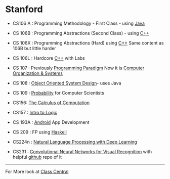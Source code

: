 # Stanford 
* CS106 A : Programming Methodology - First Class - using [Java]()
* CS 106B : Programming Abstractions (Second Class) - using [C++](https://github.com/adhikariaman01/BookmarkSiteList/tree/master/MyBookmarkedLink/C-plus-plus)
* CS 106X : Programming Abstractions (Hard) using [C++](https://github.com/adhikariaman01/BookmarkSiteList/tree/master/MyBookmarkedLink/C-plus-plus) Same content as 106B but little harder
* CS 106L : Hardcore [C++](https://github.com/adhikariaman01/BookmarkSiteList/tree/master/MyBookmarkedLink/C-plus-plus) with Labs

* CS 107 : Previously [Programming Paradigm](https://www.youtube.com/playlist?list=PL9D558D49CA734A02) Now it is [Computer Organization & Systems](https://web.stanford.edu/class/cs107/syllabus.html)

* CS 108 : [Object Oriented System Design](http://web.stanford.edu/class/archive/cs/cs108/cs108.1092/)- uses Java
* CS 109 : [Probability](http://web.stanford.edu/class/cs109//) for Computer Scientists

* CS156: [The Calculus of Computation](http://web.stanford.edu/class/cs156/)
* CS157 : [Intro to Logic](http://logic.stanford.edu/classes/cs157/current/)

* CS 193A : [Android](https://github.com/adhikariaman01/BookmarkSiteList/tree/master/MyBookmarkedLink/Android) App Development

* CS 209 : FP using [Haskell](https://github.com/adhikariaman01/BookmarkSiteList/tree/master/MyBookmarkedLink/Haskell)

* CS224n : [Natural Language Processing with Deep Learning](http://web.stanford.edu/class/cs224n/) 

* CS231 : [Convolutional Neural Networks for Visual Recognition](http://vision.stanford.edu/teaching/cs231n/) with helpful [github](https://github.com/machinelearningnanodegree/stanford-cs231) repo of it

---
For More look at [Class Central](https://www.class-central.com/university/stanford)
